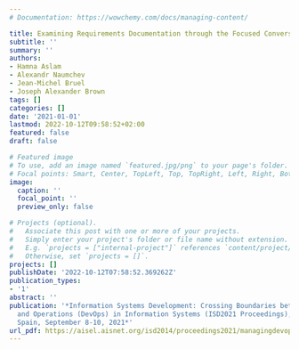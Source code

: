 ```yaml
---
# Documentation: https://wowchemy.com/docs/managing-content/

title: Examining Requirements Documentation through the Focused Conversation Method
subtitle: ''
summary: ''
authors:
- Hamna Aslam
- Alexandr Naumchev
- Jean-Michel Bruel
- Joseph Alexander Brown
tags: []
categories: []
date: '2021-01-01'
lastmod: 2022-10-12T09:58:52+02:00
featured: false
draft: false

# Featured image
# To use, add an image named `featured.jpg/png` to your page's folder.
# Focal points: Smart, Center, TopLeft, Top, TopRight, Left, Right, BottomLeft, Bottom, BottomRight.
image:
  caption: ''
  focal_point: ''
  preview_only: false

# Projects (optional).
#   Associate this post with one or more of your projects.
#   Simply enter your project's folder or file name without extension.
#   E.g. `projects = ["internal-project"]` references `content/project/deep-learning/index.md`.
#   Otherwise, set `projects = []`.
projects: []
publishDate: '2022-10-12T07:58:52.369262Z'
publication_types:
- '1'
abstract: ''
publication: '*Information Systems Development: Crossing Boundaries between Development
  and Operations (DevOps) in Information Systems (ISD2021 Proceedings), Valencia,
  Spain, September 8-10, 2021*'
url_pdf: https://aisel.aisnet.org/isd2014/proceedings2021/managingdevops/5
---
```

